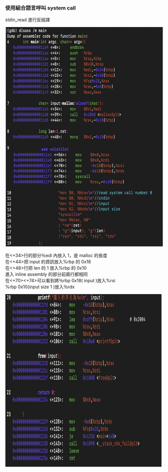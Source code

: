 ### 使用組合語言呼叫 system call

stdin\_read  進行反組譯 

<img width="600" height="700" src="Pic/001.png"/>

在<+34>行的部分％edi 內放入 1，是 malloc 的長度<br/>
在<+44>把 input 的資訊放入%rbp  的  0x18<br/>
在<+48>行把 len 的 1 放入%rbp  的 0x10<br/>
進入  inline assembly 的部分前兩行都相同<br/>
在<+70><+74>可以看到將％rbp 0x18( input )放入%rsi<br/>
%rbp 0x10(input size 1 )放入％rdx


<img width="500" height="550" src="Pic/002.png"/>
